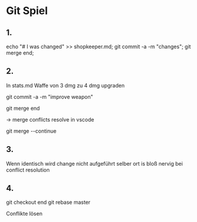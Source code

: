 # Git Spiel


## 1.

echo "# I was changed" >> shopkeeper.md; git commit -a -m "changes"; git merge end;

## 2.

In stats.md Waffe von 3 dmg zu 4 dmg upgraden

git commit -a -m "improve weapon"

git merge end

-> merge conflicts
resolve in vscode 

git merge --continue

## 3.

Wenn identisch wird change nicht aufgeführt selber ort is bloß nervig bei conflict resolution

## 4.

git checkout end
git rebase master

Conflikte lösen


